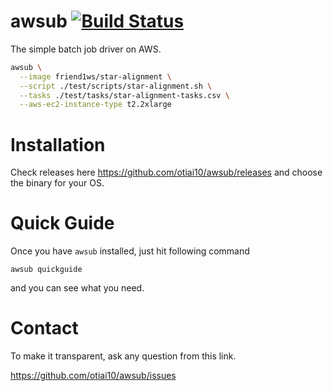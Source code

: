 # awsub [![Build Status](https://travis-ci.org/otiai10/awsub.svg?branch=master)](https://travis-ci.org/otiai10/awsub)

The simple batch job driver on AWS.

```sh
awsub \
  --image friend1ws/star-alignment \
  --script ./test/scripts/star-alignment.sh \
  --tasks ./test/tasks/star-alignment-tasks.csv \
  --aws-ec2-instance-type t2.2xlarge
```

# Installation

Check releases here https://github.com/otiai10/awsub/releases and choose the binary for your OS.

# Quick Guide

Once you have `awsub` installed, just hit following command

```
awsub quickguide
```

and you can see what you need.

# Contact

To make it transparent, ask any question from this link.

https://github.com/otiai10/awsub/issues
